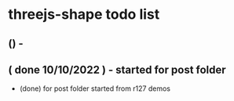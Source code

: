 # threejs-shape todo list

## () - 

## ( done 10/10/2022 ) - started for post folder
* (done) for post folder started from r127 demos